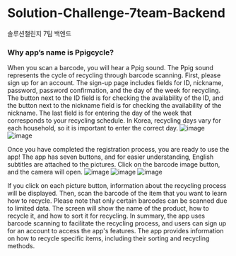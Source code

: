 # Solution-Challenge-7team-Backend
솔루션챌린지 7팀 백엔드
<br>
### Why app’s name is Ppigcycle?
When you scan a barcode, you will hear a Ppig sound. The Ppig sound represents the cycle of recycling through barcode scanning.
First, please sign up for an account. The sign-up page includes fields for ID, nickname, password, password confirmation, and the day of the week for recycling. The button next to the ID field is for checking the availability of the ID, and the button next to the nickname field is for checking the availability of the nickname. The last field is for entering the day of the week that corresponds to your recycling schedule. In Korea, recycling days vary for each household, so it is important to enter the correct day.
![image](https://user-images.githubusercontent.com/101980750/229178468-26d04fae-0411-4fc5-a8e9-c0b22d994e05.png) ![image](https://user-images.githubusercontent.com/101980750/229178498-1ec04a6a-fc07-4532-b832-dad6d21b77af.png)

Once you have completed the registration process, you are ready to use the app! The app has seven buttons, and for easier understanding, English subtitles are attached to the pictures. Click on the barcode image button, and the camera will open.
![image](https://user-images.githubusercontent.com/101980750/229178556-cd63883a-02d4-4f25-8b4f-8665b0214fdf.png) ![image](https://user-images.githubusercontent.com/101980750/229178574-d79378b6-58c3-4db9-b9b2-4bf0195edfd1.png) ![image](https://user-images.githubusercontent.com/101980750/229178591-23601e64-8b09-4610-8423-aa8aef4cbc48.png)

If you click on each picture button, information about the recycling process will be displayed. Then, scan the barcode of the item that you want to learn how to recycle. Please note that only certain barcodes can be scanned due to limited data. The screen will show the name of the product, how to recycle it, and how to sort it for recycling. In summary, the app uses barcode scanning to facilitate the recycling process, and users can sign up for an account to access the app's features. The app provides information on how to recycle specific items, including their sorting and recycling methods.
